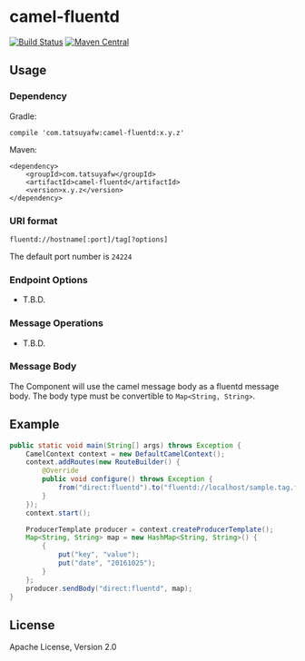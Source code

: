 # camel-fluentd

[![Build Status][travis-image]][travis-url]
[![Maven Central][maven-central-image]][maven-central-url]

## Usage

### Dependency

Gradle:

```
compile 'com.tatsuyafw:camel-fluentd:x.y.z'
```

Maven:

```
<dependency>
    <groupId>com.tatsuyafw</groupId>
    <artifactId>camel-fluentd</artifactId>
    <version>x.y.z</version>
</dependency>
```

### URI format

```
fluentd://hostname[:port]/tag[?options]
```

The default port number is `24224`

### Endpoint Options
- T.B.D.

### Message Operations
- T.B.D.

### Message Body
The Component will use the camel message body as a fluentd message body.
The body type must be convertible to `Map<String, String>`.

## Example

```java
public static void main(String[] args) throws Exception {
    CamelContext context = new DefaultCamelContext();
    context.addRoutes(new RouteBuilder() {
        @Override
        public void configure() throws Exception {
            from("direct:fluentd").to("fluentd://localhost/sample.tag.foo.bar");
        }
    });
    context.start();

    ProducerTemplate producer = context.createProducerTemplate();
    Map<String, String> map = new HashMap<String, String>() {
        {
            put("key", "value");
            put("date", "20161025");
        }
    };
    producer.sendBody("direct:fluentd", map);
}
```

## License

Apache License, Version 2.0


[travis-image]: https://travis-ci.org/tatsuyafw/camel-fluentd.svg?branch=master
[travis-url]: https://travis-ci.org/tatsuyafw/camel-fluentd
[maven-central-image]: https://maven-badges.herokuapp.com/maven-central/com.tatsuyafw/camel-fluentd/badge.svg
[maven-central-url]: https://maven-badges.herokuapp.com/maven-central/com.tatsuyafw/camel-fluentd
